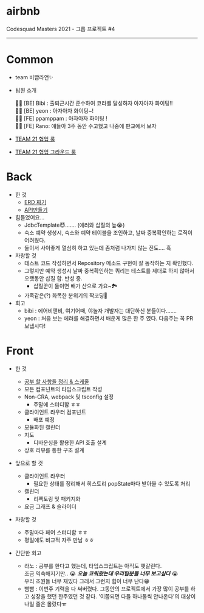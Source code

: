 # airbnb
Codesquad Masters 2021 - 그룹 프로젝트 #4

---

# Common
- team 비빰라연✨
- 팀원 소개

    💁‍♀️ [BE] Bibi : 출퇴근시간 준수하여 코라밸 달성하자 아자아자 화이팅!!   
    💁‍♀️ [BE] yeon : 아자아자 화이팅~!   
    💁‍♂️ [FE] ppamppam : 아자아자 화이팅 !  
    💁‍♂️ [FE] Rano: 얘들아 3주 동안 수고했고 나중에 판교에서 보자  

- [TEAM 21 협업 룰](https://github.com/bibi6666667/airbnb/wiki/TEAM-21-협업-룰)
- [TEAM 21 협업 그라운드 룰](https://github.com/bibi6666667/airbnb/wiki/TEAM-21-협업-그라운드-룰)

# Back
- 한 것
    - [ERD 짜기](https://github.com/bibi6666667/airbnb/wiki/%5BBE%5D-DB-%EC%84%A4%EA%B3%84,-ERD)
    - [API만들기](https://github.com/bibi6666667/airbnb/wiki/%5BBE%5D-API-(%EC%9E%91%EC%84%B1-%EC%A4%91..))
- 힘들었어요...
    - JdbcTemplate😈....... (에러와 삽질의 늪😭)
    - 숙소 예약 생성시, 숙소와 예약 테이블을 조인하고, 날짜 중복확인하는 로직이 어려웠다.
    - 둘이서 사이좋게 열심히 하고 있는데 좀처럼 나가지 않는 진도.... 흑
- 자랑할 것
    - 테스트 코드 작성하면서 Repository 메소드 구현이 잘 동작하는 지 확인했다.
    - 그렇지만 예약 생성시 날짜 중복확인하는 쿼리는 테스트를 제대로 하지 않아서 오랫동안 삽질 함. 반성 중. 
        - 삽질꾼이 둘이면 배가 산으로 가요~🏞
    - 가족같은(?) 화목한 분위기의 짝코딩👭
- 회고 
    - bibi : 에어비앤비, 여기어때, 야놀자 개발자는 대단하신 분들이다.......
    - yeon : 처음 보는 에러를 해결하면서 배운게 많은 한 주 였다. 다음주는 꼭 PR 보냅시다!



# Front

- 한 것
    - [공부 할 사항들 정리 & 스케줄](https://github.com/bibi6666667/airbnb/wiki/%5BFE%5D-공부-할-사항들-정리-&-스케줄)
    - 모든 컴포넌트의 타입스크립트 작성
    - Non-CRA, webpack 및 tsconfig 설정
        - 주말에 스터디함 ㅎㅎ
    - 클라이언트 라우터 컴포넌트
        - 배포 예정
    - 모듈화된 캘린더
    - 지도
        - 디바운싱을 활용한 API 호출 설계
    - 상호 리뷰를 통한 구조 설계
    
- 앞으로 할 것
    - 클라이언트 라우터
        - 필요한 상태를 정리해서 히스토리 popState마다 받아올 수 있도록 처리
    - 캘린더
        - 리팩토링 및 패키지화
    - 요금 그래프 & 슬라이더
- 자랑할 것
    - 주말마다 페어 스터디함 ㅎㅎ
    - 평일에도 비교적 자주 만남 ㅎㅎ

- 간단한 회고
    - 라노 : 공부를 한다고 했는데, 타입스크립트는 아직도 햇갈린다.   
            조금 익숙해지기만.. 😭 **_오늘 코쿼왔는데 우리팀분들 너무 보고싶다_** 😭    
            우리 조원들 너무 재밌다 그래서 그런지 힘이 너무 난다😁  
    - 빰빰 : 이번주 기력을 다 써버렸다. 그동안의 프로젝트에서 가장 많이 공부를 하고 성장을 했던 한주였던 것 같다. '이쯤되면 다들 하나둘씩 안나온다'의 대상이 나일 줄은 몰랐다ㅠ
